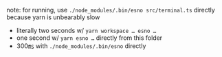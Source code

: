 note: for running, use `./node_modules/.bin/esno src/terminal.ts` directly because yarn
is unbearably slow

- literally two seconds w/ `yarn workspace … esno …`
- one second w/ `yarn esno …` directly from this folder
- 300㎳ with `./node_modules/.bin/esno` directly